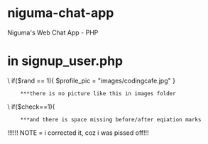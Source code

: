 # niguma-chat-app
Niguma's Web Chat App - PHP


# in signup_user.php
\\  if($rand == 1){
            $profile_pic = "images/codingcafe.jpg"
        }

        ***there is no picture like this in images folder

\\    if($check==1){

        ***and there is space missing before/after eqiation marks

!!!!!! NOTE = i corrected it, coz i was pissed off!!!
